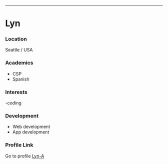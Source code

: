 ---
# Lyn

### Location

Seattle / USA

### Academics
- CSP
- Spanish
### Interests

-coding

### Development

- Web development
- App development


### Profile Link

Go to profile [Lyn-A](https://github.com/Lyn-A)